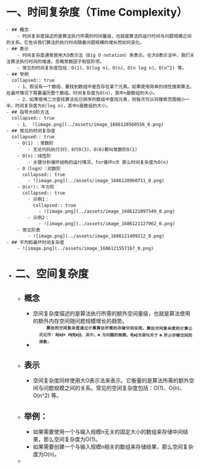 # 一、时间复杂度（Time Complexity）
	- ## 概念
		- 时间复杂度描述的是算法执行所需的时间量级，也就是算法的运行时间与问题规模之间的关系。它告诉我们算法的执行时间随着问题规模的增长而如何变化。
	- ## 表示
		- 时间复杂度通常使用大O表示法（Big O notation）来表示。在大O表示法中，我们关注算法执行时间的增速，忽略常数因子和低阶项。
		- 常见的时间复杂度包括：O(1)、O(log n)、O(n)、O(n log n)、O(n^2) 等。
	- ## 举例
	  collapsed:: true
		- 1、假设有一个数组，要找到数组中是否存在某个元素。如果使用简单的线性搜索算法，在最坏情况下需要遍历整个数组。时间复杂度为O(n)，其中n是数组的大小。
		- 2、如果使用二分查找算法在已排序的数组中查找元素，则每次可以将搜索范围缩小一半。时间复杂度为O(log n)，其中n是数组的大小。
	- ## 指导大O阶方法
	  collapsed:: true
		- 1、 ![image.png](../assets/image_1686120560556_0.png)
	- ## 常见的时间复杂度
	  collapsed:: true
		- O(1) ：常数阶
			- 无论代码执行3行，6行O(3)，O(6)都叫常数阶O(1)
		- O(n)：线性阶
			- 关键分析循环结构的运行情况，for循环n次 那么时间复杂度为O(n)
		- O（logn）:对数阶
		  collapsed:: true
			- ![image.png](../assets/image_1686120960711_0.png)
		- O(n²): 平方阶
		  collapsed:: true
			- 示例1：
			  collapsed:: true
				- ![image.png](../assets/image_1686121097549_0.png)
			- 示例2：
				- ![image.png](../assets/image_1686121127962_0.png)
		- 常见阶表
			- ![image.png](../assets/image_1686121409212_0.png)
	- ## 平均和最坏时间复杂度
		- ![image.png](../assets/image_1686121557167_0.png)
- # 二、空间复杂度
	- ## 概念
		- 空间复杂度描述的是算法执行所需的额外空间量级，也就是算法使用的额外内存空间随问题规模增长的趋势。
		- ![image.png](../assets/image_1686121630869_0.png)
	- ## 表示
		- 空间复杂度同样使用大O表示法来表示。它衡量的是算法所需的额外空间与问题规模之间的关系。常见的空间复杂度包括：O(1)、O(n)、O(n^2) 等。
	- ## 举例：
		- 如果需要使用一个与输入规模n无关的固定大小的数组来存储中间结果，那么空间复杂度为O(1)。
		- 如果需要创建一个与输入规模n相关的数组来存储结果，那么空间复杂度为O(n)。
	-